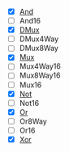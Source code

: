 - [x] [And](https://github.com/ackintosh/nand2tetris/blob/master/01/And.hdl)
- [ ] And16
- [x] [DMux](https://github.com/ackintosh/nand2tetris/blob/master/01/DMux.hdl)
- [ ] DMux4Way
- [ ] DMux8Way
- [x] [Mux](https://github.com/ackintosh/nand2tetris/blob/master/01/Mux.hdl)
- [ ] Mux4Way16
- [ ] Mux8Way16
- [ ] Mux16
- [x] [Not](https://github.com/ackintosh/nand2tetris/blob/master/01/Not.hdl)
- [ ] Not16
- [x] [Or](https://github.com/ackintosh/nand2tetris/blob/master/01/Or.hdl)
- [ ] Or8Way
- [ ] Or16
- [x] [Xor](https://github.com/ackintosh/nand2tetris/blob/master/01/Xor.hdl)
